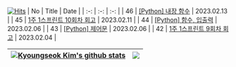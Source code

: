 [![Hits](https://hits.seeyoufarm.com/api/count/incr/badge.svg?url=https%3A%2F%2Fgithub.com%2F0xe82de%2Fhit-counter&count_bg=%23000000&title_bg=%2300264D&icon=&icon_color=%23E7E7E7&title=hits&edge_flat=false)](https://hits.seeyoufarm.com)
| No | Title | Date |
| :-: | :-: | :-: |
| 46 | [[Python] 내장 함수](https://0xe82de.tistory.com/46) | 2023.02.13 |
| 45 | [1주 1스프린트 10회차 회고](https://0xe82de.tistory.com/45) | 2023.02.11 |
| 44 | [[Python] 함수, 입출력](https://0xe82de.tistory.com/44) | 2023.02.06 |
| 43 | [[Python] 제어문](https://0xe82de.tistory.com/43) | 2023.02.06 |
| 42 | [1주 1스프린트 9회차 회고](https://0xe82de.tistory.com/42) | 2023.02.04 |

| <a href="https://github.com/0xe82de/github-readme-stats"><img align="center" src="https://github-readme-stats.vercel.app/api?username=0xe82de&show_icons=true&include_all_commits=true&theme=graywhite&hide_border=true" alt="Kyoungseok Kim's github stats" /></a> | <a href="https://github.com/0xe82de/github-readme-stats"><img align="center" src="https://github-readme-stats.vercel.app/api/top-langs/?username=0xe82de&layout=compact&theme=graywhite&hide_border=true" /></a> |
| - | - |
